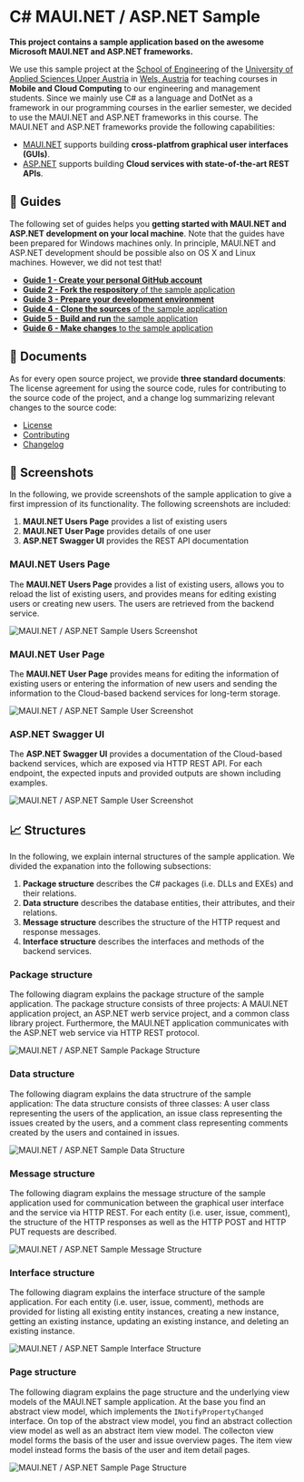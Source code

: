 # C# MAUI.NET / ASP.NET Sample

**This project contains a sample application based on the awesome Microsoft MAUI.NET and ASP.NET frameworks.**

We use this sample project at the [School of Engineering](https://www.fh-ooe.at/campus-wels/) of the [University of Applied Sciences Upper Austria](https://www.fh-ooe.at/) in [Wels, Austria](https://www.wels.at/) for teaching courses in **Mobile and Cloud Computing** to our engineering and management students. Since we mainly use C# as a language and DotNet as a framework in our programming courses in the earlier semester, we decided to use the  MAUI.NET and ASP.NET frameworks in this course. The MAUI.NET and ASP.NET frameworks provide the following capabilities:

- [MAUI.NET](https://dotnet.microsoft.com/en-us/apps/maui) supports building **cross-platfrom graphical user interfaces (GUIs)**.
- [ASP.NET](https://dotnet.microsoft.com/en-us/apps/aspnet) supports building **Cloud services with state-of-the-art REST APIs**.

## 📝 Guides

The following set of guides helps you **getting started with MAUI.NET and ASP.NET development on your local machine**. Note that the guides have been prepared for Windows machines only. In principle, MAUI.NET and ASP.NET development should be possible also on OS X and Linux machines. However, we did not test that!

- [**Guide 1 - Create your personal GitHub account**](./Guides/0_Register/README.md)
- [**Guide 2 - Fork the respository** of the sample application](./Guides/1_Fork/README.md)
- [**Guide 3 - Prepare your development environment**](./Guides/2_Prepare/README.md)
- [**Guide 4 - Clone the sources** of the sample application](./Guides/3_Clone/README.md)
- [**Guide 5 - Build and run** the sample application](./Guides/4_Run/README.md)
- [**Guide 6 - Make changes** to the sample application](./Guides/5_Change/README.md)

## 📜 Documents

As for every open source project, we provide **three standard documents**: The license agreement for using the source code, rules for contributing to the source code of the project, and a change log summarizing relevant changes to the source code:

- [License](./LICENSE.md)
- [Contributing](./CONTRIBUTING.md)
- [Changelog](./CHANGELOG.md)

## 📸 Screenshots

In the following, we provide screenshots of the sample application to give a first impression of its functionality. The following screenshots are included:

1. **MAUI.NET Users Page** provides a list of existing users
2. **MAUI.NET User Page** provides details of one user
3. **ASP.NET Swagger UI** provides the REST API documentation

### MAUI.NET Users Page

The **MAUI.NET Users Page** provides a list of existing users, allows you to reload the list of existing users, and provides means for editing existing users or creating new users. The users are retrieved from the backend service.

![MAUI.NET / ASP.NET Sample Users Screenshot](./Screenshots/CustomApp-Users.png)

### MAUI.NET User Page

The **MAUI.NET User Page** provides means for editing the information of existing users or entering the information of new users and sending the information to the Cloud-based backend services for long-term storage.

![MAUI.NET / ASP.NET Sample User Screenshot](./Screenshots/CustomApp-User.png)

### ASP.NET Swagger UI

The **ASP.NET Swagger UI** provides a documentation of the Cloud-based backend services, which are exposed via HTTP REST API. For each endpoint, the expected inputs and provided outputs are shown including examples.

![MAUI.NET / ASP.NET Sample User Screenshot](./Screenshots/CustomApi.png)

## 📈 Structures

In the following, we explain internal structures of the sample application. We divided the expanation into the following subsections:

1. **Package structure** describes the C# packages (i.e. DLLs and EXEs) and their relations.
2. **Data structure** describes the database entities, their attributes, and their relations.
3. **Message structure** describes the structure of the HTTP request and response messages.
4. **Interface structure** describes the interfaces and methods of the backend services.

### Package structure

The following diagram explains the package structure of the sample application. The package structure consists of three projects: A MAUI.NET application project, an ASP.NET werb service project, and a common class library project. Furthermore, the MAUI.NET application communicates with the ASP.NET web service via HTTP REST protocol.

![MAUI.NET / ASP.NET Sample Package Structure](./Models/Package.svg)

### Data structure

The following diagram explains the data structrure of the sample application: The data structure consists of three classes: A user class representing the users of the application, an issue class representing the issues created by the users, and a comment class representing comments created by the users and contained in issues.

![MAUI.NET / ASP.NET Sample Data Structure](./Models/Data.svg)

### Message structure

The following diagram explains the message structure of the sample application used for communication between the graphical user interface and the service via HTTP REST. For each entity (i.e. user, issue, comment), the structure of the HTTP responses as well as the HTTP POST and HTTP PUT requests are described.

![MAUI.NET / ASP.NET Sample Message Structure](./Models/Message.svg)

### Interface structure

The following diagram explains the interface structure of the sample application. For each entity (i.e. user, issue, comment), methods are provided for listing all existing entity instances, creating a new instance, getting an existing instance, updating an existing instance, and deleting an existing instance.

![MAUI.NET / ASP.NET Sample Interface Structure](./Models/Interface.svg)

### Page structure

The following diagram explains the page structure and the underlying view models of the MAUI.NET sample application. At the base you find an abstract view model, which implements the ``INotifyPropertyChanged`` interface. On top of the abstract view model, you find an abstract collection view model as well as an abstract item view model. The collecton view model forms the basis of the user and issue overview pages. The item view model instead forms the basis of the user and item detail pages.

![MAUI.NET / ASP.NET Sample Page Structure](./Models/Pages.svg)